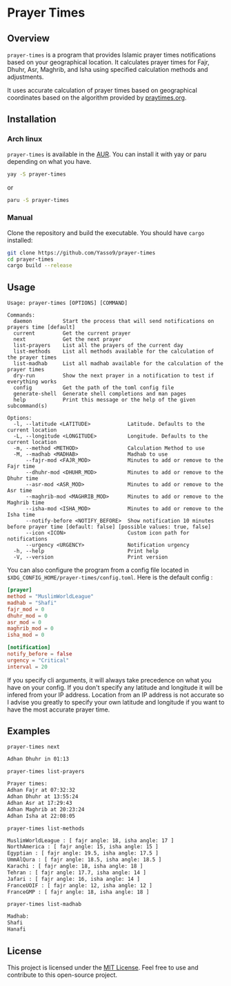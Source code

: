 # Prayer Times

## Overview

`prayer-times` is a program that provides Islamic prayer times notifications based on your geographical location. It calculates prayer times for Fajr, Dhuhr, Asr, Maghrib, and Isha using specified calculation methods and adjustments.

It uses accurate calculation of prayer times based on geographical coordinates based on the algorithm provided by [praytimes.org](http://praytimes.org/).

## Installation

### Arch linux

`prayer-times` is available in the [AUR](https://aur.archlinux.org/). You can install it with yay or paru depending on what you have.

```sh
yay -S prayer-times
```

or

```sh
paru -S prayer-times
```

### Manual

Clone the repository and build the executable. You should have `cargo` installed:

```sh
git clone https://github.com/Yasso9/prayer-times
cd prayer-times
cargo build --release
```

## Usage

```man
Usage: prayer-times [OPTIONS] [COMMAND]

Commands:
  daemon          Start the process that will send notifications on prayers time [default]
  current         Get the current prayer
  next            Get the next prayer
  list-prayers    List all the prayers of the current day
  list-methods    List all methods available for the calculation of the prayer times
  list-madhab     List all madhab available for the calculation of the prayer times
  dry-run         Show the next prayer in a notification to test if everything works
  config          Get the path of the toml config file
  generate-shell  Generate shell completions and man pages
  help            Print this message or the help of the given subcommand(s)

Options:
  -l, --latitude <LATITUDE>            Latitude. Defaults to the current location
  -L, --longitude <LONGITUDE>          Longitude. Defaults to the current location
  -m, --method <METHOD>                Calculation Method to use
  -M, --madhab <MADHAB>                Madhab to use
      --fajr-mod <FAJR_MOD>            Minutes to add or remove to the Fajr time
      --dhuhr-mod <DHUHR_MOD>          Minutes to add or remove to the Dhuhr time
      --asr-mod <ASR_MOD>              Minutes to add or remove to the Asr time
      --maghrib-mod <MAGHRIB_MOD>      Minutes to add or remove to the Maghrib time
      --isha-mod <ISHA_MOD>            Minutes to add or remove to the Isha time
      --notify-before <NOTIFY_BEFORE>  Show notification 10 minutes before prayer time [default: false] [possible values: true, false]
      --icon <ICON>                    Custom icon path for notifications
      --urgency <URGENCY>              Notification urgency
  -h, --help                           Print help
  -V, --version                        Print version
```

You can also configure the program from a config file located in `$XDG_CONFIG_HOME/prayer-times/config.toml`. Here is the default config :

```toml
[prayer]
method = "MuslimWorldLeague"
madhab = "Shafi"
fajr_mod = 0
dhuhr_mod = 0
asr_mod = 0
maghrib_mod = 0
isha_mod = 0

[notification]
notify_before = false
urgency = "Critical"
interval = 20
```

If you specify cli arguments, it will always take precedence on what you have on your config. If you don't specify any latitude and longitude it will be infered from your IP address. Location from an IP address is not accurate so I advise you greatly to specify your own latitude and longitude if you want to have the most accurate prayer time.

## Examples

`prayer-times next`
```sh
Adhan Dhuhr in 01:13
```

`prayer-times list-prayers`
```sh
Prayer times:
Adhan Fajr at 07:32:32
Adhan Dhuhr at 13:55:24
Adhan Asr at 17:29:43
Adhan Maghrib at 20:23:24
Adhan Isha at 22:08:05
```

`prayer-times list-methods`
```sh
MuslimWorldLeague : [ fajr angle: 18, isha angle: 17 ]
NorthAmerica : [ fajr angle: 15, isha angle: 15 ]
Egyptian : [ fajr angle: 19.5, isha angle: 17.5 ]
UmmAlQura : [ fajr angle: 18.5, isha angle: 18.5 ]
Karachi : [ fajr angle: 18, isha angle: 18 ]
Tehran : [ fajr angle: 17.7, isha angle: 14 ]
Jafari : [ fajr angle: 16, isha angle: 14 ]
FranceUOIF : [ fajr angle: 12, isha angle: 12 ]
FranceGMP : [ fajr angle: 18, isha angle: 18 ]
```

`prayer-times list-madhab`
```sh
Madhab:
Shafi
Hanafi
```


## License

This project is licensed under the [MIT License](LICENSE). Feel free to use and contribute to this open-source project.
